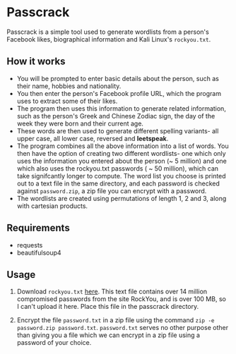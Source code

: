 # Passcrack

Passcrack is a simple tool used to generate wordlists from a person's Facebook likes, biographical information and Kali Linux's `rockyou.txt`.

## How it works

- You will be prompted to enter basic details about the person, such as their name, hobbies and nationality.
- You then enter the person's Facebook profile URL, which the program uses to extract some of their likes.
- The program then uses this information to generate related information, such as the person's Greek and Chinese Zodiac sign, the day of the week they were born and their current age.
- These words are then used to generate different spelling variants- all upper case, all lower case, reversed and **leetspeak**.
- The program combines all the above information into a list of words. You then have the option of creating two different wordlists- one which only uses the information you entered about the person (~ 5 million) and one which also uses the rockyou.txt passwords ( ~ 50 million), which can take signifcantly longer to compute. The word list you choose is printed out to a text file in the same directory, and each password is checked against `password.zip`, a zip file you can encrypt with a password.
- The wordlists are created using permutations of length 1, 2 and 3, along with cartesian products.


## Requirements

- requests
- beautifulsoup4

## Usage

1. Download `rockyou.txt` <a href="https://github.com/brannondorsey/naive-hashcat/releases/download/data/rockyou.txt">here</a>. This text file contains over 14 million compromised passwords from the site RockYou, and is over 100 MB, so I can't upload it here. Place this file in the passcrack directory.

2. Encrypt the file `password.txt` in a zip file using the command `zip -e password.zip password.txt`. `password.txt` serves no other purpose other than giving you a file which we can encrypt in a zip file using a password of your choice.
